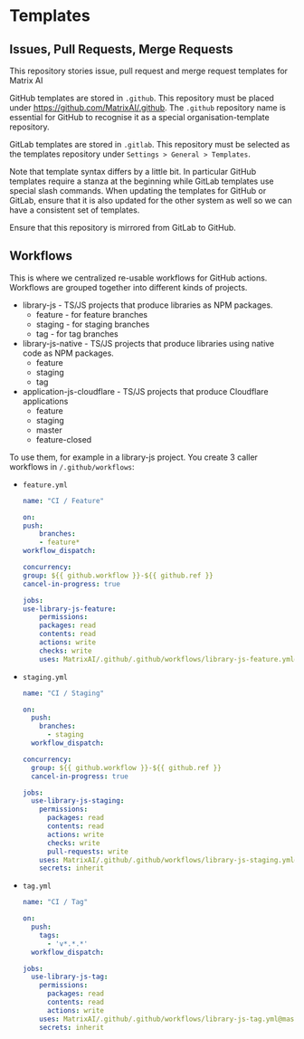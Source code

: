 # Templates

## Issues, Pull Requests, Merge Requests

This repository stories issue, pull request and merge request templates for Matrix AI

GitHub templates are stored in `.github`. This repository must be placed under https://github.com/MatrixAI/.github. The `.github` repository name is essential for GitHub to recognise it as a special organisation-template repository.

GitLab templates are stored in `.gitlab`. This repository must be selected as the templates repository under `Settings > General > Templates`.

Note that template syntax differs by a little bit. In particular GitHub templates require a stanza at the beginning while GitLab templates use special slash commands. When updating the templates for GitHub or GitLab, ensure that it is also updated for the other system as well so we can have a consistent set of templates.

Ensure that this repository is mirrored from GitLab to GitHub.

## Workflows

This is where we centralized re-usable workflows for GitHub actions. Workflows
are grouped together into different kinds of projects.

* library-js - TS/JS projects that produce libraries as NPM packages.
  - feature - for feature branches
  - staging - for staging branches
  - tag - for tag branches
* library-js-native - TS/JS projects that produce libraries using native code as NPM packages.
  - feature
  - staging
  - tag
* application-js-cloudflare - TS/JS projects that produce Cloudflare applications
  - feature
  - staging
  - master
  - feature-closed

To use them, for example in a library-js project. You create 3 caller workflows
in `/.github/workflows`:

* `feature.yml`
  ```yml
  name: "CI / Feature"

  on:
  push:
      branches:
      - feature*
  workflow_dispatch:

  concurrency:
  group: ${{ github.workflow }}-${{ github.ref }}
  cancel-in-progress: true

  jobs:
  use-library-js-feature:
      permissions:
      packages: read
      contents: read
      actions: write
      checks: write
      uses: MatrixAI/.github/.github/workflows/library-js-feature.yml@master
  ```
* `staging.yml`
  ```yml
  name: "CI / Staging"
  
  on:
    push:
      branches:
        - staging
    workflow_dispatch:
  
  concurrency:
    group: ${{ github.workflow }}-${{ github.ref }}
    cancel-in-progress: true
  
  jobs:
    use-library-js-staging:
      permissions:
        packages: read
        contents: read
        actions: write
        checks: write
        pull-requests: write
      uses: MatrixAI/.github/.github/workflows/library-js-staging.yml@master
      secrets: inherit
  ```
* `tag.yml`
  ```yml
  name: "CI / Tag"
  
  on:
    push:
      tags:
        - 'v*.*.*'
    workflow_dispatch:
  
  jobs:
    use-library-js-tag:
      permissions:
        packages: read
        contents: read
        actions: write
      uses: MatrixAI/.github/.github/workflows/library-js-tag.yml@master
      secrets: inherit
  ```
